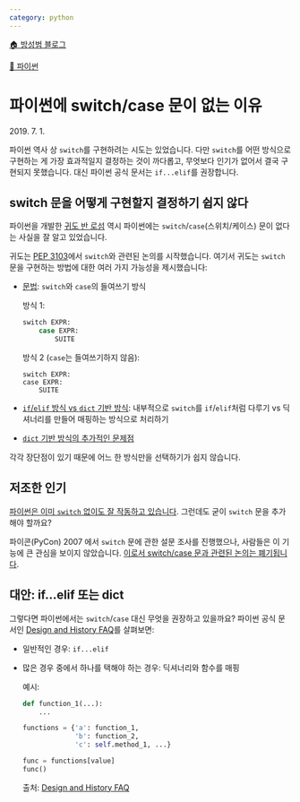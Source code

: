 ```yaml
---
category: python
---
```


[🏠 방성범 블로그](/README.md)

[🐍 파이썬](/python.md)

# 파이썬에 switch/case 문이 없는 이유

<time id="published" datetime="2019-07-01">2019. 7. 1.</time>

파이썬 역사 상 `switch`를 구현하려는 시도는 있었습니다. 다만 `switch`를 어떤 방식으로 구현하는 게 가장 효과적일지 결정하는 것이 까다롭고, 무엇보다 인기가 없어서 결국 구현되지 못했습니다. 대신 파이썬 공식 문서는 `if...elif`를 권장합니다.

## switch 문을 어떻게 구현할지 결정하기 쉽지 않다

파이썬을 개발한 [귀도 반 로섬](https://ko.wikipedia.org/wiki/%EA%B7%80%EB%8F%84_%EB%B0%98_%EB%A1%9C%EC%84%AC) 역시 파이썬에는 `switch`/`case`(스위치/케이스) 문이 없다는 사실을 잘 알고 있었습니다.

귀도는 [PEP 3103](https://www.python.org/dev/peps/pep-3103/)에서 `switch`와 관련된 논의를 시작했습니다. 여기서 귀도는 `switch` 문을 구현하는 방법에 대한 여러 가지 가능성을 제시했습니다:

- [문법](https://www.python.org/dev/peps/pep-3103/#basic-syntax): `switch`와 `case`의 들여쓰기 방식

  방식 1:

  ```py
  switch EXPR:
      case EXPR:
          SUITE
  ```

  방식 2 (`case`는 들여쓰기하지 않음):

  ```
  switch EXPR:
  case EXPR:
      SUITE
  ```

- [`if`/`elif` 방식 vs `dict` 기반 방식](https://www.python.org/dev/peps/pep-3103/#if-elif-chain-vs-dict-based-dispatch): 내부적으로 `switch`를 `if`/`elif`처럼 다루기 vs 딕셔너리를 만들어 매핑하는 방식으로 처리하기
- [`dict` 기반 방식의 추가적인 문제점](https://www.python.org/dev/peps/pep-3103/#when-to-freeze-the-dispatch-dict)

각각 장단점이 있기 때문에 어느 한 방식만을 선택하기가 쉽지 않습니다.

## 저조한 인기

[파이썬은 이미 `switch` 없이도 잘 작동하고 있습니다](https://www.python.org/dev/peps/pep-3103/#conclusion). 그런데도 굳이 `switch` 문을 추가해야 할까요?

파이콘(PyCon) 2007 에서 `switch` 문에 관한 설문 조사를 진행했으나, 사람들은 이 기능에 큰 관심을 보이지 않았습니다. [이로서 switch/case 문과 관련된 논의는 폐기됩니다](https://www.python.org/dev/peps/pep-3103/#rejection-notice).

## 대안: if...elif 또는 dict

그렇다면 파이썬에서는 `switch`/`case` 대신 무엇을 권장하고 있을까요? 파이썬 공식 문서인 [Design and History FAQ](https://docs.python.org/3/faq/design.html#why-isn-t-there-a-switch-or-case-statement-in-python)를 살펴보면:

- 일반적인 경우: `if...elif`
- 많은 경우 중에서 하나를 택해야 하는 경우: 딕셔너리와 함수를 매핑

  예시:

  ```py
  def function_1(...):
      ...

  functions = {'a': function_1,
               'b': function_2,
               'c': self.method_1, ...}

  func = functions[value]
  func()
  ```

  출처: <a href="https://docs.python.org/3/faq/design.html#why-isn-t-there-a-switch-or-case-statement-in-python">Design and History FAQ</a>
